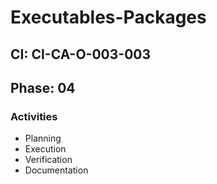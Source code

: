 # Executables-Packages

## CI: CI-CA-O-003-003
## Phase: 04

### Activities
- Planning
- Execution
- Verification
- Documentation
